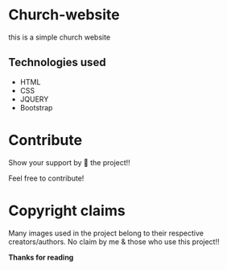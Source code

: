# Church-website

this is a simple church website 

## Technologies used
 
 * HTML
 * CSS
 * JQUERY
 * Bootstrap

# Contribute
Show your support by 🌟 the project!!

Feel free to contribute!

# Copyright claims
Many images used in the project belong to their respective creators/authors. No claim by me & those who use this project!!

**Thanks for reading**
